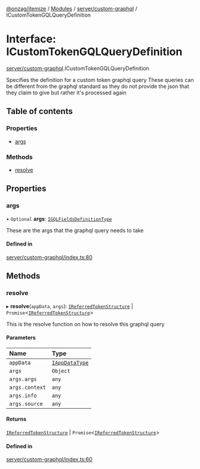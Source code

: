 [@onzag/itemize](../README.md) / [Modules](../modules.md) / [server/custom-graphql](../modules/server_custom_graphql.md) / ICustomTokenGQLQueryDefinition

# Interface: ICustomTokenGQLQueryDefinition

[server/custom-graphql](../modules/server_custom_graphql.md).ICustomTokenGQLQueryDefinition

Specifies the definition for a custom token graphql query
These queries can be different from the graphql standard
as they do not provide the json that they claim to give
but rather it's processed again

## Table of contents

### Properties

- [args](server_custom_graphql.ICustomTokenGQLQueryDefinition.md#args)

### Methods

- [resolve](server_custom_graphql.ICustomTokenGQLQueryDefinition.md#resolve)

## Properties

### args

• `Optional` **args**: [`IGQLFieldsDefinitionType`](base_Root_gql.IGQLFieldsDefinitionType.md)

These are the args that the graphql query needs to take

#### Defined in

[server/custom-graphql/index.ts:80](https://github.com/onzag/itemize/blob/f2db74a5/server/custom-graphql/index.ts#L80)

## Methods

### resolve

▸ **resolve**(`appData`, `args`): [`IReferredTokenStructure`](server_custom_graphql.IReferredTokenStructure.md) \| `Promise`<[`IReferredTokenStructure`](server_custom_graphql.IReferredTokenStructure.md)\>

This is the resolve function on how to resolve this graphql query

#### Parameters

| Name | Type |
| :------ | :------ |
| `appData` | [`IAppDataType`](server.IAppDataType.md) |
| `args` | `Object` |
| `args.args` | `any` |
| `args.context` | `any` |
| `args.info` | `any` |
| `args.source` | `any` |

#### Returns

[`IReferredTokenStructure`](server_custom_graphql.IReferredTokenStructure.md) \| `Promise`<[`IReferredTokenStructure`](server_custom_graphql.IReferredTokenStructure.md)\>

#### Defined in

[server/custom-graphql/index.ts:60](https://github.com/onzag/itemize/blob/f2db74a5/server/custom-graphql/index.ts#L60)
